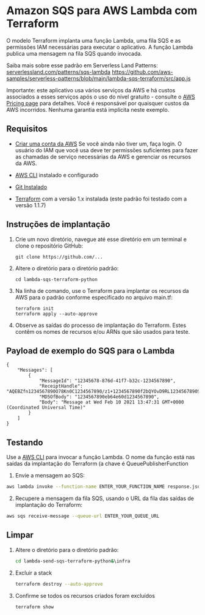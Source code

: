# Amazon SQS para AWS Lambda com Terraform

O modelo Terraform implanta uma função Lambda, uma fila SQS e as permissões IAM necessárias para executar o aplicativo. A função Lambda publica uma mensagem na fila SQS quando invocada.

Saiba mais sobre esse padrão em Serverless Land Patterns: [serverlessland.com/patterns/sqs-lambda](https://serverlessland.com/patterns/sqs-lambda)
https://github.com/aws-samples/serverless-patterns/blob/main/lambda-sqs-terraform/src/app.js

Importante: este aplicativo usa vários serviços da AWS e há custos associados a esses serviços após o uso do nível gratuito - consulte o [AWS Pricing page](https://aws.amazon.com/pricing/) para detalhes. Você é responsável por quaisquer custos da AWS incorridos. Nenhuma garantia está implícita neste exemplo.

## Requisitos

* [Criar uma conta da AWS](https://portal.aws.amazon.com/gp/aws/developer/registration/index.html) Se você ainda não tiver um, faça login. O usuário do IAM que você usa deve ter permissões suficientes para fazer as chamadas de serviço necessárias da AWS e gerenciar os recursos da AWS.

* [AWS CLI](https://docs.aws.amazon.com/cli/latest/userguide/install-cliv2.html) instalado e configurado
* [Git Instalado](https://git-scm.com/book/en/v2/Getting-Started-Installing-Git)
* [Terraform](https://learn.hashicorp.com/tutorials/terraform/install-cli) com a versão 1.x instalada (este padrão foi testado com a versão 1.1.7)

## Instruções de implantação

1. Crie um novo diretório, navegue até esse diretório em um terminal e clone o repositório GitHub:
    ```
    git clone https://github.com/...
    ```
2. Altere o diretório para o diretório padrão:
    ```
    cd lambda-sqs-terraform-python
    ```
3. Na linha de comando, use o Terraform para implantar os recursos da AWS para o padrão conforme especificado no arquivo main.tf:
    ```
    terraform init
    terraform apply --auto-approve
    ```

4. Observe as saídas do processo de implantação do Terraform. Estes contêm os nomes de recursos e/ou ARNs que são usados ​​para teste.

## Payload de exemplo do SQS para o Lambda

```
{                                                                                                                   
    "Messages": [
        {
            "MessageId": "12345678-876d-41f7-b32c-1234567890",
            "ReceiptHandle": "AQEBZfn1234567890O78Kn0C1234567890/z1+1234567890f2bQYOvD9RL1234567890Srr7+XQ/U1234567890j7nL+uaDVnJL1234567890mASoiwI/yQ1234567890gv/h17BW12345678908Pry0JM1234567890DfHE1g1234567890aMisj1234567890M+rC+ZF21234567890QdQpEwrX01234567890Fw6w2+Po0OA1234567890DkKgGuEmebp1234567890w7nNXujzSnzIXj1234567890CqfDOb2D1234567890kCk841+01234567890OaYzXV1234567890C+ruRXj1234567890AR5+vj8+U1234567890SJplJLjd1234567890YWV8o1234567890gJXb12345678901234567890",
            "MD5OfBody": "1234567890eb64e60d1234567890",
            "Body": "Message at Wed Feb 10 2021 13:47:31 GMT+0000 (Coordinated Universal Time)"
        }
    ]
}

```

## Testando

Use a [AWS CLI](https://aws.amazon.com/cli/) para invocar a função Lambda. O nome da função está nas saídas da implantação do Terraform (a chave é QueuePublisherFunction

1. Envie a mensagem ao SQS:
```bash
aws lambda invoke --function-name ENTER_YOUR_FUNCTION_NAME response.json
```
2. Recupere a mensagem da fila SQS, usando o URL da fila das saídas de implantação do Terraform:
```bash
aws sqs receive-message --queue-url ENTER_YOUR_QUEUE_URL
```

## Limpar

1. Altere o diretório para o diretório padrão:
    ```bash
    cd lambda-send-sqs-terraform-python&\infra

    ```

2. Excluir a stack
    ```bash
    terraform destroy --auto-approve
    ```

3. Confirme se todos os recursos criados foram excluídos
   ```bash
   terraform show
   ```